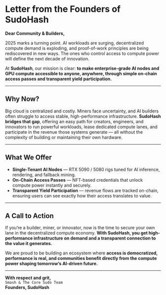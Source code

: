 # Letter from the Founders of SudoHash

**Dear Community & Builders,**

2025 marks a turning point. AI workloads are surging, decentralized compute demand is exploding, and proof-of-work principles are being rediscovered in new ways. The ones who control access to compute power will define the next decade of innovation.

At **SudoHash**, our mission is clear: **to make enterprise-grade AI nodes and GPU compute accessible to anyone, anywhere, through simple on-chain access passes and transparent yield participation.**

---

## Why Now?
Big cloud is centralized and costly. Miners face uncertainty, and AI builders often struggle to access stable, high-performance infrastructure. **SudoHash bridges that gap**, offering an easy path for creators, engineers, and innovators to run powerful workloads, lease dedicated compute lanes, and participate in the revenue those systems generate — all without the complexity of building or maintaining their own hardware.

---

## What We Offer
- **Single-Tenant AI Nodes** — RTX 5090 / 5080 rigs tuned for AI inference, rendering, and fallback mining.  
- **On-Chain Access Passes** — NFT-based credentials that unlock compute power instantly and securely.  
- **Transparent Yield Participation** — revenue flows are tracked on-chain, ensuring users can see exactly how their access translates to value.

---

## A Call to Action
If you’re a builder, miner, or innovator, now is the time to secure your own lane in the decentralized compute economy. **With SudoHash, you get high-performance infrastructure on demand and a transparent connection to the value it generates.**

We are proud to be building an ecosystem where **access is democratized, performance is real, and communities benefit directly from the compute power shaping tomorrow’s AI-driven future.**

---

**With respect and grit,**  
`Smash & The Core Sudo Team`  
**Founders, SudoHash**
